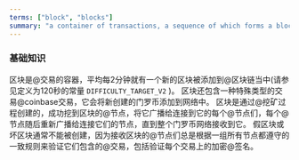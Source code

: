 ```yaml
---
terms: ["block", "blocks"]
summary: "a container of transactions, a sequence of which forms a blockchain"
---
```


### 基础知识

区块是@交易的容器，平均每2分钟就有一个新的区块被添加到@区块链当中(请参见定义为120秒的常量 `DIFFICULTY_TARGET_V2` )。
区块还包含一种特殊类型的交易@coinbase交易，它会将新创建的门罗币添加到网络中。
区块是通过@挖矿过程创建的，成功挖到区块的@节点，将它广播给连接到它的每个@节点们，每个@节点随后重新广播给连接它们的节点，直到整个门罗币网络接收到它。
假区块或坏区块通常不能被创建，因为接收区块的@节点们总是根据一组所有节点都遵守的一致规则来验证它们包含的@交易，包括验证每个交易上的加密@签名。
